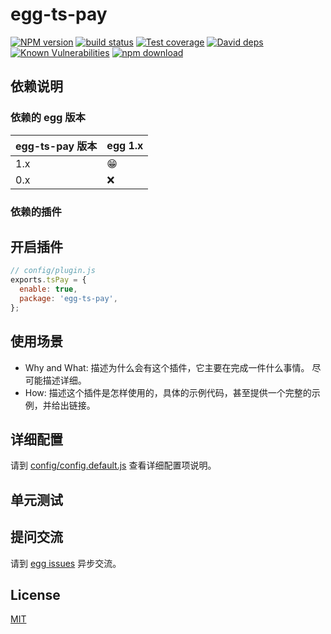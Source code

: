 # egg-ts-pay

[![NPM version][npm-image]][npm-url]
[![build status][travis-image]][travis-url]
[![Test coverage][codecov-image]][codecov-url]
[![David deps][david-image]][david-url]
[![Known Vulnerabilities][snyk-image]][snyk-url]
[![npm download][download-image]][download-url]

[npm-image]: https://img.shields.io/npm/v/egg-ts-pay.svg?style=flat-square
[npm-url]: https://npmjs.org/package/egg-ts-pay
[travis-image]: https://img.shields.io/travis/eggjs/egg-ts-pay.svg?style=flat-square
[travis-url]: https://travis-ci.org/eggjs/egg-ts-pay
[codecov-image]: https://img.shields.io/codecov/c/github/eggjs/egg-ts-pay.svg?style=flat-square
[codecov-url]: https://codecov.io/github/eggjs/egg-ts-pay?branch=master
[david-image]: https://img.shields.io/david/eggjs/egg-ts-pay.svg?style=flat-square
[david-url]: https://david-dm.org/eggjs/egg-ts-pay
[snyk-image]: https://snyk.io/test/npm/egg-ts-pay/badge.svg?style=flat-square
[snyk-url]: https://snyk.io/test/npm/egg-ts-pay
[download-image]: https://img.shields.io/npm/dm/egg-ts-pay.svg?style=flat-square
[download-url]: https://npmjs.org/package/egg-ts-pay

<!--
Description here.
-->

## 依赖说明

### 依赖的 egg 版本

egg-ts-pay 版本 | egg 1.x
--- | ---
1.x | 😁
0.x | ❌

### 依赖的插件
<!--

如果有依赖其它插件，请在这里特别说明。如

- security
- multipart

-->

## 开启插件

```js
// config/plugin.js
exports.tsPay = {
  enable: true,
  package: 'egg-ts-pay',
};
```

## 使用场景

- Why and What: 描述为什么会有这个插件，它主要在完成一件什么事情。
尽可能描述详细。
- How: 描述这个插件是怎样使用的，具体的示例代码，甚至提供一个完整的示例，并给出链接。

## 详细配置

请到 [config/config.default.js](config/config.default.js) 查看详细配置项说明。

## 单元测试

<!-- 描述如何在单元测试中使用此插件，例如 schedule 如何触发。无则省略。-->

## 提问交流

请到 [egg issues](https://github.com/eggjs/egg/issues) 异步交流。

## License

[MIT](LICENSE)
